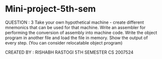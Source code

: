 # Mini-project-5th-sem
QUESTION : 3 
Take your own hypothetical machine - create different mnemonics that can be used for that machine. 
Write an assembler for performing the conversion of assembly into machine code. 
Write the object program in another file and load the file in memory. Show the output of every step.
(You can consider relocatable object program)

CREATED BY : RISHABH RASTOGI
5TH SEMESTER CS
2007524
